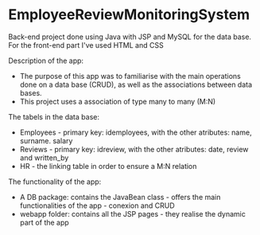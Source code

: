 # EmployeeReviewMonitoringSystem

Back-end project done using Java with JSP and MySQL for the data base.
For the front-end part I've used HTML and CSS

Description of the app:
  * The purpose of this app was to familiarise with the main operations done on a data base (CRUD), as well as the associations between data bases.
  * This project uses a association of type many to many (M:N)

The tabels in the data base:
  * Employees - primary key: idemployees, with the other atributes: name, surname. salary
  * Reviews - primary key: idreview, with the other atributes: date, review and written_by
  * HR - the linking table in order to ensure a M:N relation

The functionality of the app:
  * A DB package: contains the JavaBean class - offers the main functionalities of the app -                                                  conexion and CRUD
  * webapp folder: contains all the JSP pages - they realise the dynamic part of the app
